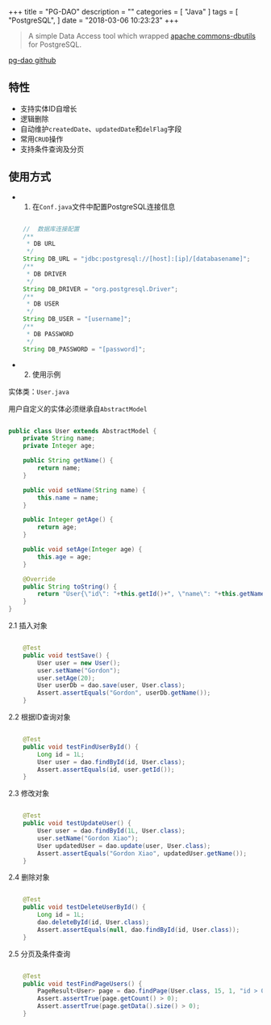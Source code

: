+++
title = "PG-DAO"
description = ""
categories = [
    "Java"
]
tags = [
    "PostgreSQL",
]
date = "2018-03-06 10:23:23"
+++

> A simple Data Access tool which wrapped [apache commons-dbutils](http://commons.apache.org/proper/commons-dbutils/) for PostgreSQL.

[pg-dao github](https://github.com/igordonxiao/pg-dao)

## 特性
* 支持实体ID自增长
* 逻辑删除
* 自动维护`createdDate`、`updatedDate`和`delFlag`字段
* 常用`CRUD`操作
* 支持条件查询及分页

## 使用方式    

* 1. 在`Conf.java`文件中配置PostgreSQL连接信息

```java

    //  数据库连接配置
    /**
     * DB URL
     */
    String DB_URL = "jdbc:postgresql://[host]:[ip]/[databasename]";
    /**
     * DB DRIVER
     */
    String DB_DRIVER = "org.postgresql.Driver";
    /**
     * DB USER
     */
    String DB_USER = "[username]";
    /**
     * DB PASSWORD
     */
    String DB_PASSWORD = "[password]";
```

        

* 2. 使用示例

实体类：`User.java`

用户自定义的实体必须继承自`AbstractModel`

```java

public class User extends AbstractModel {
    private String name;
    private Integer age;

    public String getName() {
        return name;
    }

    public void setName(String name) {
        this.name = name;
    }

    public Integer getAge() {
        return age;
    }

    public void setAge(Integer age) {
        this.age = age;
    }

    @Override
    public String toString() {
        return "User{\"id\": "+this.getId()+", \"name\": "+this.getName()+", \"age\": "+this.getAge()+", \"createdDate\": "+this.getCreatedDate()+", \"updatedDate\": "+this.getUpdatedDate()+", \"delFlag\": "+this.getDelFlag()+"}";
    }
}
```

2.1 插入对象
```java

    @Test
    public void testSave() {
        User user = new User();
        user.setName("Gordon");
        user.setAge(20);
        User userDb = dao.save(user, User.class);
        Assert.assertEquals("Gordon", userDb.getName());
    }
```

2.2 根据ID查询对象

```java

    @Test
    public void testFindUserById() {
        Long id = 1L;
        User user = dao.findById(id, User.class);
        Assert.assertEquals(id, user.getId());
    }
```

2.3 修改对象
```java

    @Test
    public void testUpdateUser() {
        User user = dao.findById(1L, User.class);
        user.setName("Gordon Xiao");
        User updatedUser = dao.update(user, User.class);
        Assert.assertEquals("Gordon Xiao", updatedUser.getName());
    }
```

2.4 删除对象
```java

    @Test
    public void testDeleteUserById() {
        Long id = 1L;
        dao.deleteById(id, User.class);
        Assert.assertEquals(null, dao.findById(id, User.class));
    }
```

2.5 分页及条件查询
```java

    @Test
    public void testFindPageUsers() {
        PageResult<User> page = dao.findPage(User.class, 15, 1, "id > 0 and createdDate > '2018-03-01 08:12:00'");
        Assert.assertTrue(page.getCount() > 0);
        Assert.assertTrue(page.getData().size() > 0);
    }
```
